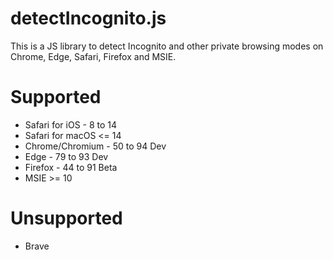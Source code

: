 # detectIncognito.js
This is a JS library to detect Incognito and other private browsing modes on Chrome, Edge, Safari, Firefox and MSIE.

# Supported
 * Safari for iOS - 8 to 14
 * Safari for macOS <= 14
 * Chrome/Chromium - 50 to 94 Dev
 * Edge - 79 to 93 Dev
 * Firefox - 44 to 91 Beta
 * MSIE >= 10

# Unsupported
 * Brave

